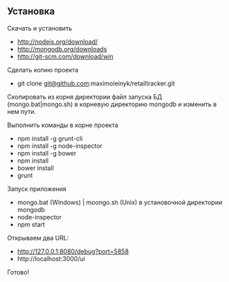 
## Установка

Скачать и установить

  - http://nodejs.org/download/
  - http://mongodb.org/downloads
  - http://git-scm.com/download/win
   
  
Сделать копию проекта

  - git clone git@github.com:maximoleinyk/retailtracker.git

Скопировать из корня директории файл запуска БД (mongo.bat|mongo.sh) в корневую директорию mongodb и изменить в нем пути.
  
Выполнить команды в корне проекта

  - npm install -g grunt-cli
  - npm install -g node-inspector
  - npm install -g bower
  - npm install
  - bower install
  - grunt

Запуск приложения

  - mongo.bat (Windows) | moongo.sh (Unix) в установочной директории mongodb
  - node-inspector
  - npm start

Открываем два URL:

 - http://127.0.0.1:8080/debug?port=5858
 - http://localhost:3000/ui
 
Готово!
